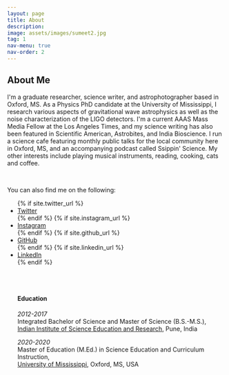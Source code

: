 ```yaml
---
layout: page
title: About 
description: 
image: assets/images/sumeet2.jpg
tag: 1
nav-menu: true
nav-order: 2
---
```


<!-- Main -->
<div id="main" class="alt" display:inline-block>

<!-- One -->
<section id="one">
        <div class="inner">

<!-- Content -->
<h2 id="content">About Me</h2>
<p><span class="image right"><img src="{% link assets/images/sumeet3.jpg %}" alt="" /></span>I'm a graduate researcher, science writer, and astrophotographer based in Oxford, MS. As a Physics PhD candidate at the University of Mississippi, I research various aspects of gravitational wave astrophysics as well as the noise characterization of the LIGO detectors. I'm a current AAAS Mass Media Fellow at the Los Angeles Times, and my science writing has also been featured in Scientific American, Astrobites, and India Bioscience. I run a science cafe featuring monthly public talks for the local community here in Oxford, MS, and an accompanying podcast called Ssippin' Science. My other interests include playing musical instruments, reading, cooking, cats and coffee.</p>
<br>

You can also find me on the following:

 <footer id="footer">
                <div class="inner">
                        <ul class="icons">
                                {% if site.twitter_url %}
                                <li><a href="{{ site.twitter_url }}" class="icon alt fa-twitter" target="_blank"><span class="label">Twitter</span></a></li>
                                {% endif %}
                                {% if site.instagram_url %}
                                <li><a href="{{ site.instagram_url }}" class="icon alt fa-instagram" target="_blank"><span class="label">Instagram</span></a></li>
                                {% endif %}
                                {% if site.github_url %}
                                <li><a href="{{ site.github_url }}" class="icon alt fa-github" target="_blank"><span class="label">GitHub</span></a></li>
                                {% endif %}
                                {% if site.linkedin_url %}
                                <li><a href="{{ site.linkedin_url }}" class="icon alt fa-linkedin" target="_blank"><span class="label">LinkedIn</span></a></li>
                                {% endif %}

<br><br>
<h4> Education </h4>

<i>2012-2017</i><br>
Integrated Bachelor of Science and Master of Science (B.S.-M.S.), <br>
<a href="https://www.iiserpune.ac.in/" target="_blank" rel="noopener noreferrer">Indian Institute of Science Education and Research</a>, Pune, India

<i>2020-2020</i><br>
Master of Education (M.Ed.) in Science Education and Curriculum Instruction, <br>
<a href="https://education.olemiss.edu/" target="_blank" rel="noopener noreferrer">University of Mississippi</a>, Oxford, MS, USA

